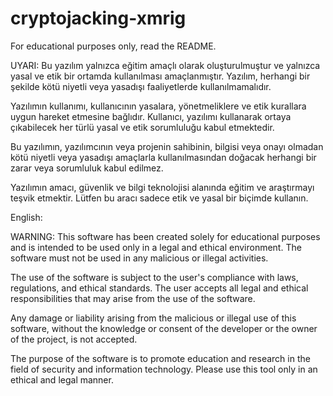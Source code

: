 # cryptojacking-xmrig
For educational purposes only, read the README. 

UYARI: Bu yazılım yalnızca eğitim amaçlı olarak oluşturulmuştur ve yalnızca yasal ve etik bir ortamda kullanılması amaçlanmıştır. Yazılım, herhangi bir şekilde kötü niyetli veya yasadışı faaliyetlerde kullanılmamalıdır.

Yazılımın kullanımı, kullanıcının yasalara, yönetmeliklere ve etik kurallara uygun hareket etmesine bağlıdır. Kullanıcı, yazılımı kullanarak ortaya çıkabilecek her türlü yasal ve etik sorumluluğu kabul etmektedir.

Bu yazılımın, yazılımcının veya projenin sahibinin, bilgisi veya onayı olmadan kötü niyetli veya yasadışı amaçlarla kullanılmasından doğacak herhangi bir zarar veya sorumluluk kabul edilmez.

Yazılımın amacı, güvenlik ve bilgi teknolojisi alanında eğitim ve araştırmayı teşvik etmektir. Lütfen bu aracı sadece etik ve yasal bir biçimde kullanın. 

English:

WARNING: This software has been created solely for educational purposes and is intended to be used only in a legal and ethical environment. The software must not be used in any malicious or illegal activities.

The use of the software is subject to the user's compliance with laws, regulations, and ethical standards. The user accepts all legal and ethical responsibilities that may arise from the use of the software.

Any damage or liability arising from the malicious or illegal use of this software, without the knowledge or consent of the developer or the owner of the project, is not accepted.

The purpose of the software is to promote education and research in the field of security and information technology. Please use this tool only in an ethical and legal manner.
